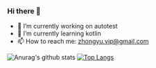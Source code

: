 ### Hi there 👋

<!--
**jongyu/jongyu** is a ✨ _special_ ✨ repository because its `README.md` (this file) appears on your GitHub profile.

Here are some ideas to get you started:

- 🔭 I’m currently working on ...
- 🌱 I’m currently learning ...
- 👯 I’m looking to collaborate on ...
- 🤔 I’m looking for help with ...
- 💬 Ask me about ...
- 📫 How to reach me: ...
- 😄 Pronouns: ...
- ⚡ Fun fact: ...
-->
- 🔭 I’m currently working on autotest
- 🌱 I’m currently learning kotlin
- 📫 How to reach me: zhongyu.vip@gmail.com

 <!--
[![Top Langs](https://github-readme-stats.vercel.app/api/top-langs/?username=jongyu)](https://github.com/anuraghazra/github-readme-stats)
-->
![Anurag's github stats](https://github-readme-stats.vercel.app/api?username=jongyu&bg_color=30,e96443,904e95&title_color=fff&text_color=fff)
[![Top Langs](https://github-readme-stats.vercel.app/api/top-langs/?username=jongyu&layout=compact)](https://github.com/anuraghazra/github-readme-stats)

